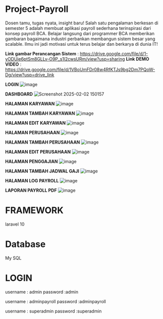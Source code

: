 # Project-Payroll

Dosen tamu, tugas nyata, insight baru! Salah satu pengalaman berkesan di semester 5 adalah membuat aplikasi payroll sederhana terinspirasi dari konsep payroll BCA. Belajar langsung dari programmer BCA memberikan gambaran bagaimana industri perbankan membangun sistem besar yang scalable. Ilmu ini jadi motivasi untuk terus belajar dan berkarya di dunia IT!

**Link gambar Perancangan Sistem** : https://drive.google.com/file/d/1-yODUie6ptSm8GLLv-O9P_s1l2cwsURm/view?usp=sharing
**Link DEMO VIDEO** : https://drive.google.com/file/d/1VBoUmFDr08w4RfKTJs9bg2Dm7PQoW-Dg/view?usp=drive_link

**LOGIN**
![image](https://github.com/user-attachments/assets/fd9075af-963f-4a4f-a53d-58aed5509c08)

**DASHBOARD**
![Screenshot 2025-02-02 150157](https://github.com/user-attachments/assets/dfb26887-a05e-42a2-8801-e48409cad594)


**HALAMAN KARYAWAN**
![image](https://github.com/user-attachments/assets/d35a4efe-f48e-4b25-a9ef-61034b87dd97)

**HALAMAN TAMBAH KARYAWAN**
![image](https://github.com/user-attachments/assets/069a309a-6005-4f24-bdf1-b1a8380f9427)

**HALAMAN EDIT KARYAWAN**
![image](https://github.com/user-attachments/assets/448af86a-de11-4147-b005-22c9b7f90c9a)

**HALAMAN PERUSAHAAN**
![image](https://github.com/user-attachments/assets/0692725e-5a27-4503-b496-11c0656fba92)

**HALAMAN TAMBAH PERUSAHAAN**
![image](https://github.com/user-attachments/assets/8dc307a8-5ab6-482e-bd16-4e55a16e9ad9)

**HALAMAN EDIT PERUSAHAAN**
![image](https://github.com/user-attachments/assets/3439513c-d54a-43b9-bc76-3c401ccef671)

**HALAMAN PENGGAJIAN**
![image](https://github.com/user-attachments/assets/118cb87c-cf82-4138-8de0-1e6ff8a86f2c)

**HALAMAN TAMBAH JADWAL GAJI**
![image](https://github.com/user-attachments/assets/4b96f930-ef2b-46e3-9366-9072f50b659d)

**HALAMAN LOG PAYROLL**
![image](https://github.com/user-attachments/assets/67cfdd90-03c8-4e6a-a360-7d0cd553862a)

**LAPORAN PAYROLL PDF**
![image](https://github.com/user-attachments/assets/02383a87-40de-41e2-8cd8-b410fc615e71)


# FRAMEWORK
laravel 10

# Database
My SQL

# LOGIN
username : admin
password :admin

username : adminpayroll
password :adminpayroll

username : superadmin
password :superadmin






